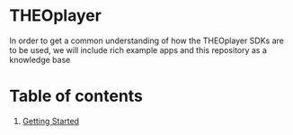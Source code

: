 # THEOplayer

In order to get a common understanding of how the THEOplayer SDKs are to be used, we will include rich example apps and this repository as a knowledge base

# Table of contents

1. [Getting Started](getting-started.md)
